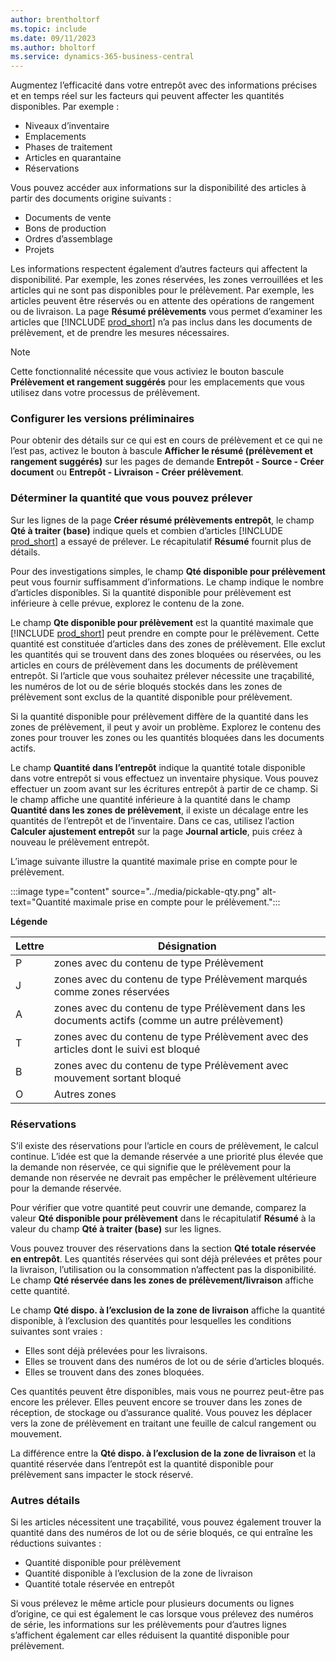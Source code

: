 ```yaml
---
author: brentholtorf
ms.topic: include
ms.date: 09/11/2023
ms.author: bholtorf
ms.service: dynamics-365-business-central
---
```


Augmentez l’efficacité dans votre entrepôt avec des informations précises et en temps réel sur les facteurs qui peuvent affecter les quantités disponibles. Par exemple : 

* Niveaux d’inventaire
* Emplacements
* Phases de traitement
* Articles en quarantaine
* Réservations

Vous pouvez accéder aux informations sur la disponibilité des articles à partir des documents origine suivants :

* Documents de vente
* Bons de production
* Ordres d’assemblage
* Projets

Les informations respectent également d’autres facteurs qui affectent la disponibilité. Par exemple, les zones réservées, les zones verrouillées et les articles qui ne sont pas disponibles pour le prélèvement. Par exemple, les articles peuvent être réservés ou en attente des opérations de rangement ou de livraison. La page **Résumé prélèvements** vous permet d’examiner les articles que [!INCLUDE [prod_short](prod_short.md)] n’a pas inclus dans les documents de prélèvement, et de prendre les mesures nécessaires.

> [!NOTE]
> Cette fonctionnalité nécessite que vous activiez le bouton bascule **Prélèvement et rangement suggérés** pour les emplacements que vous utilisez dans votre processus de prélèvement.

### <a name="set-up-previews"></a>Configurer les versions préliminaires

Pour obtenir des détails sur ce qui est en cours de prélèvement et ce qui ne l’est pas, activez le bouton à bascule **Afficher le résumé (prélèvement et rangement suggérés)** sur les pages de demande **Entrepôt - Source - Créer document** ou **Entrepôt - Livraison - Créer prélèvement**.

### <a name="determine-the-quantity-you-can-pick"></a>Déterminer la quantité que vous pouvez prélever

Sur les lignes de la page **Créer résumé prélèvements entrepôt**, le champ **Qté à traiter (base)** indique quels et combien d’articles [!INCLUDE [prod_short](prod_short.md)] a essayé de prélever. Le récapitulatif **Résumé** fournit plus de détails.

Pour des investigations simples, le champ **Qté disponible pour prélèvement** peut vous fournir suffisamment d’informations. Le champ indique le nombre d’articles disponibles. Si la quantité disponible pour prélèvement est inférieure à celle prévue, explorez le contenu de la zone.

Le champ **Qte disponible pour prélèvement** est la quantité maximale que [!INCLUDE [prod_short](prod_short.md)] peut prendre en compte pour le prélèvement. Cette quantité est constituée d’articles dans des zones de prélèvement. Elle exclut les quantités qui se trouvent dans des zones bloquées ou réservées, ou les articles en cours de prélèvement dans les documents de prélèvement entrepôt. Si l’article que vous souhaitez prélever nécessite une traçabilité, les numéros de lot ou de série bloqués stockés dans les zones de prélèvement sont exclus de la quantité disponible pour prélèvement.

Si la quantité disponible pour prélèvement diffère de la quantité dans les zones de prélèvement, il peut y avoir un problème. Explorez le contenu des zones pour trouver les zones ou les quantités bloquées dans les documents actifs.

Le champ **Quantité dans l’entrepôt** indique la quantité totale disponible dans votre entrepôt si vous effectuez un inventaire physique. Vous pouvez effectuer un zoom avant sur les écritures entrepôt à partir de ce champ. Si le champ affiche une quantité inférieure à la quantité dans le champ **Quantité dans les zones de prélèvement**, il existe un décalage entre les quantités de l’entrepôt et de l’inventaire. Dans ce cas, utilisez l’action **Calculer ajustement entrepôt** sur la page **Journal article**, puis créez à nouveau le prélèvement entrepôt.

L’image suivante illustre la quantité maximale prise en compte pour le prélèvement.

:::image type="content" source="../media/pickable-qty.png" alt-text="Quantité maximale prise en compte pour le prélèvement.":::

**Légende**

|Lettre  |Désignation  |
|---------|---------|
|P     |zones avec du contenu de type Prélèvement         |
|J     |zones avec du contenu de type Prélèvement marqués comme zones réservées        |
|A     |zones avec du contenu de type Prélèvement dans les documents actifs (comme un autre prélèvement)       |
|T     |zones avec du contenu de type Prélèvement avec des articles dont le suivi est bloqué         |
|B     |zones avec du contenu de type Prélèvement avec mouvement sortant bloqué         |
|O     |Autres zones         |

### <a name="reservations"></a>Réservations

S’il existe des réservations pour l’article en cours de prélèvement, le calcul continue. L’idée est que la demande réservée a une priorité plus élevée que la demande non réservée, ce qui signifie que le prélèvement pour la demande non réservée ne devrait pas empêcher le prélèvement ultérieure pour la demande réservée.

Pour vérifier que votre quantité peut couvrir une demande, comparez la valeur **Qté disponible pour prélèvement** dans le récapitulatif **Résumé** à la valeur du champ **Qté à traiter (base)** sur les lignes.

Vous pouvez trouver des réservations dans la section **Qté totale réservée en entrepôt**. Les quantités réservées qui sont déjà prélevées et prêtes pour la livraison, l’utilisation ou la consommation n’affectent pas la disponibilité. Le champ **Qté réservée dans les zones de prélèvement/livraison** affiche cette quantité.

Le champ **Qté dispo. à l’exclusion de la zone de livraison** affiche la quantité disponible, à l’exclusion des quantités pour lesquelles les conditions suivantes sont vraies :

* Elles sont déjà prélevées pour les livraisons.
* Elles se trouvent dans des numéros de lot ou de série d’articles bloqués.
* Elles se trouvent dans des zones bloquées.

Ces quantités peuvent être disponibles, mais vous ne pourrez peut-être pas encore les prélever. Elles peuvent encore se trouver dans les zones de réception, de stockage ou d’assurance qualité. Vous pouvez les déplacer vers la zone de prélèvement en traitant une feuille de calcul rangement ou mouvement.

La différence entre la **Qté dispo. à l’exclusion de la zone de livraison** et la quantité réservée dans l’entrepôt est la quantité disponible pour prélèvement sans impacter le stock réservé.

### <a name="other-details"></a>Autres détails

Si les articles nécessitent une traçabilité, vous pouvez également trouver la quantité dans des numéros de lot ou de série bloqués, ce qui entraîne les réductions suivantes :

* Quantité disponible pour prélèvement
* Quantité disponible à l’exclusion de la zone de livraison
* Quantité totale réservée en entrepôt 

Si vous prélevez le même article pour plusieurs documents ou lignes d’origine, ce qui est également le cas lorsque vous prélevez des numéros de série, les informations sur les prélèvements pour d’autres lignes s’affichent également car elles réduisent la quantité disponible pour prélèvement.

